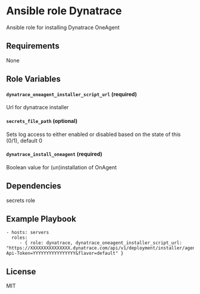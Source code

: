 Ansible role Dynatrace
=========

Ansible role for installing Dynatrace OneAgent

Requirements
------------

None

Role Variables
--------------


#### `dynatrace_oneagent_installer_script_url` (required)
Url for dynatrace installer


#### `secrets_file_path` (optional)
Sets log access to either enabled or disabled based on the state of this (0/1), default 0


#### `dynatrace_install_oneagent` (required)
Boolean value for (un)installation of OnAgent


Dependencies
------------

secrets role

Example Playbook
----------------


    - hosts: servers
      roles:
         - { role: dynatrace, dynatrace_oneagent_installer_script_url: "https://XXXXXXXXXXXXXXX.dynatrace.com/api/v1/deployment/installer/agent/unix/default/latest?Api-Token=YYYYYYYYYYYYYYYY&flavor=default" }

License
-------

MIT
